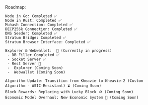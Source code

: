Roadmap:

    Node in Go: Completed ✅
    Node in Rust: Completed ✅
    Muhash Connection: Completed ✅
    DECP256k Connection: Completed ✅
    DNS Seeder: Completed ✅ 
    Stratum Bridge: Completed ✅ 
    Stratum Browser Interface: Completed ✅ 
    
    Explorer & Webwallet:  🔄 (Currently in progress)
     - DB Filler Completed ✅
     - Socket Server ✅
     - Rest Server 🔄
     -  Explorer (Coming Soon)
     -  Webwallet (Coming Soon)
    
    Algorithm Update: Transition from Kheavie to Kheavie-2 (Custom Algorithm - ASIC-Resistant) ⏳ (Coming Soon)
    Block Rewards: Replacing with Lucky Block 🪙 (Coming Soon)
    Economic Model Overhaul: New Economic System 🔧 (Coming Soon)
